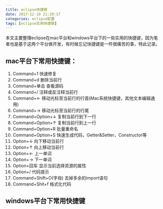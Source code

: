 ```yaml
---
title: eclipse快捷键
date: 2017-12-10 21:20:17
categories: eclipse配置
tags: [eclipse实用快捷键]
---
```


本文主要整理eclipse在mac平台和windows平台下的一些实用的快捷键，因为笔者也是基于这两个平台做开发，有时候忘记快捷键是一件很痛苦的事，特此记录。

<!-- more -->

## mac平台下常用快捷键：

1. Command+1 快速修复
2. Command+d 删除当前行
3. Command+单击 查看源码
4. Command+/ 注释或反注释当前行
5. Command+← 移动光标至当前行的行首(Mac系统快捷键，其他文本编辑通用)
6. Command+→ 移动光标至当前行的行尾
7. Command+Option+↓ 复制当前行到下一行
8. Command+Option+↑ 复制当前行到上一行
9. Command+Option+R 批量重命名
10. Command+Option+S 快速生成代码，Getter&Setter，Constructor等
11. Option+↓ 向下移动当前行
12. Option+↑ 向上移动当前行
13. Option+← 上一单词
14. Option+→ 下一单词
15. Option+回车 显示当前选择资源的属性
16. Option+/ 代码提示
17. Command+Shift+O(字母) 去掉多余的import语句
18. Command+Shit+f 格式化代码

## windows平台下常用快捷键

